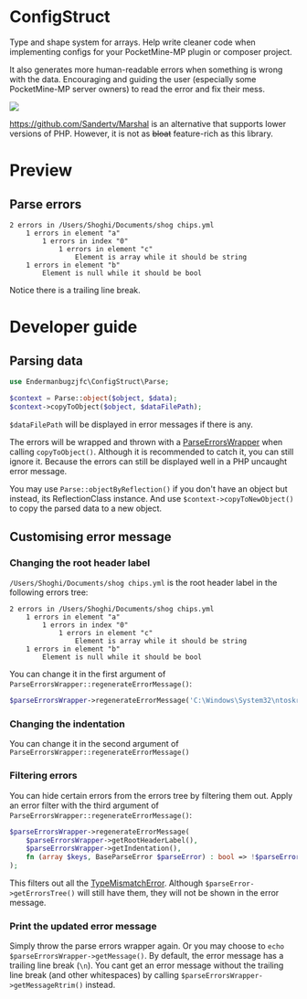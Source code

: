 # ConfigStruct

Type and shape system for arrays. Help write cleaner code when implementing configs for your PocketMine-MP plugin or
composer project.

It also generates more human-readable errors when something is wrong with the data. Encouraging and guiding the user (especially some PocketMine-MP server owners) to read the error and fix their mess.


![](https://i.imgflip.com/67yyc9.jpg)

https://github.com/Sandertv/Marshal is an alternative that supports lower versions of PHP. However, it is not as ~~bloat~~ feature-rich as this library.
# Preview
## Parse errors
```
2 errors in /Users/Shoghi/Documents/shog chips.yml
    1 errors in element "a"
        1 errors in index "0"
            1 errors in element "c"
                Element is array while it should be string
    1 errors in element "b"
        Element is null while it should be bool

 ```
 Notice there is a trailing line break.
<!-- TODO: In an uncaught PHP error message and PocketMine-MP server log. -->
# Developer guide
## Parsing data
```php
use Endermanbugzjfc\ConfigStruct\Parse;
```
```php
$context = Parse::object($object, $data);
$context->copyToObject($object, $dataFilePath);
```
`$dataFilePath` will be displayed in error messages if there is any.

The errors will be wrapped and thrown with a [ParseErrorsWrapper](https://github.com/Endermanbugzjfc/ConfigStruct/blob/master/ConfigStruct/src/Endermanbugzjfc/ConfigStruct/ParseErrorsWrapper.php) when calling `copyToObject()`. Although it is recommended to catch it, you can still ignore it. Because the errors can still be displayed well in a PHP uncaught error message.

You may use `Parse::objectByReflection()` if you don't have an object but instead, its ReflectionClass instance. And use `$context->copyToNewObject()` to copy the parsed data to a new object.
## Customising error message
### Changing the root header label
`/Users/Shoghi/Documents/shog chips.yml` is the root header label in the following errors tree:
```
2 errors in /Users/Shoghi/Documents/shog chips.yml
    1 errors in element "a"
        1 errors in index "0"
            1 errors in element "c"
                Element is array while it should be string
    1 errors in element "b"
        Element is null while it should be bool
 ```
 You can change it in the first argument of `ParseErrorsWrapper::regenerateErrorMessage()`:
```php
$parseErrorsWrapper->regenerateErrorMessage('C:\Windows\System32\ntoskrnl.exe');
```
### Changing the indentation
 You can change it in the second argument of `ParseErrorsWrapper::regenerateErrorMessage()`
 ### Filtering errors
 You can hide certain errors from the errors tree by filtering them out.
Apply an error filter with the third argument of `ParseErrorsWrapper::regenerateErrorMessage()`:
```php
$parseErrorsWrapper->regenerateErrorMessage(
    $parseErrorsWrapper->getRootHeaderLabel(),
    $parseErrorsWrapper->getIndentation(),
    fn (array $keys, BaseParseError $parseError) : bool => !$parseError instanceof TypeMismatchError
);
```
This filters out all the [TypeMismatchError](https://github.com/Endermanbugzjfc/ConfigStruct/blob/master/ConfigStruct/src/Endermanbugzjfc/ConfigStruct/ParseError/TypeMismatchError.php). Although `$parseError->getErrorsTree()` will still have them, they will not be shown in the error message.
### Print the updated error message
Simply throw the parse errors wrapper again. Or you may choose to `echo $parseErrorsWrapper->getMessage()`. By default, the error message has a trailing line break (`\n`). You cant get an error message without the trailing line break (and other whitespaces) by calling `$parseErrorsWrapper->getMessageRtrim()` instead.